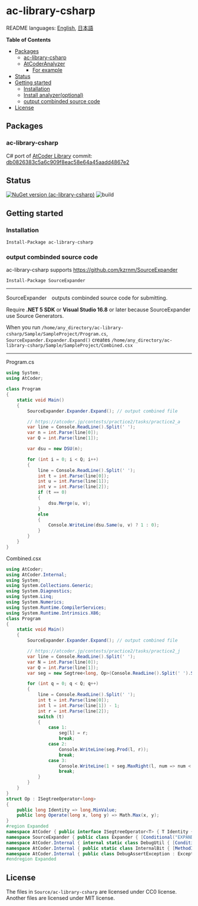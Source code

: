 # ac-library-csharp

README languages: [English](README.md), [日本語](README.ja.md)

<!-- START doctoc generated TOC please keep comment here to allow auto update -->
<!-- DON'T EDIT THIS SECTION, INSTEAD RE-RUN doctoc TO UPDATE -->
**Table of Contents**

- [Packages](#packages)
  - [ac-library-csharp](#ac-library-csharp)
  - [AtCoderAnalyzer](#atcoderanalyzer)
    - [For example](#for-example)
- [Status](#status)
- [Getting started](#getting-started)
  - [Installation](#installation)
  - [Install analyzer(optional)](#install-analyzeroptional)
  - [output combinded source code](#output-combinded-source-code)
- [License](#license)

<!-- END doctoc generated TOC please keep comment here to allow auto update -->

## Packages

### ac-library-csharp

C# port of [AtCoder Library](https://github.com/atcoder/ac-library) commit: [db0826383c5a6c909f8eac58e64a45aadd4867e2](https://github.com/atcoder/ac-library/tree/db0826383c5a6c909f8eac58e64a45aadd4867e2)

## Status

[![NuGet version (ac-library-csharp)](https://img.shields.io/nuget/v/ac-library-csharp.svg?style=flat-square)](https://www.nuget.org/packages/ac-library-csharp/)
![build](https://github.com/kzrnm/ac-library-csharp/workflows/Build-Release-Publish/badge.svg?branch=main)

## Getting started

### Installation

```
Install-Package ac-library-csharp
```

### output combinded source code

ac-library-csharp supports https://github.com/kzrnm/SourceExpander

```
Install-Package SourceExpander
```

-----

SourceExpander　outputs combinded source code for submitting.

Require **.NET 5 SDK** or **Visual Studio 16.8** or later because SourceExpander use Source Generators.

When you run `/home/any_directory/ac-library-csharp/Sample/SampleProject/Program.cs`, `SourceExpander.Expander.Expand()` creates `/home/any_directory/ac-library-csharp/Sample/SampleProject/Combined.csx`

------

Program.cs

```C#
using System;
using AtCoder;

class Program
{
    static void Main()
    {
        SourceExpander.Expander.Expand(); // output combined file

        // https://atcoder.jp/contests/practice2/tasks/practice2_a
        var line = Console.ReadLine().Split(' ');
        var n = int.Parse(line[0]);
        var Q = int.Parse(line[1]);

        var dsu = new DSU(n);

        for (int i = 0; i < Q; i++)
        {
            line = Console.ReadLine().Split(' ');
            int t = int.Parse(line[0]);
            int u = int.Parse(line[1]);
            int v = int.Parse(line[2]);
            if (t == 0)
            {
                dsu.Merge(u, v);
            }
            else
            {
                Console.WriteLine(dsu.Same(u, v) ? 1 : 0);
            }
        }
    }
}
```

Combined.csx

```C#
using AtCoder;
using AtCoder.Internal;
using System;
using System.Collections.Generic;
using System.Diagnostics;
using System.Linq;
using System.Numerics;
using System.Runtime.CompilerServices;
using System.Runtime.Intrinsics.X86;
class Program
{
    static void Main()
    {
        SourceExpander.Expander.Expand(); // output combined file

        // https://atcoder.jp/contests/practice2/tasks/practice2_j
        var line = Console.ReadLine().Split(' ');
        var N = int.Parse(line[0]);
        var Q = int.Parse(line[1]);
        var seg = new Segtree<long, Op>(Console.ReadLine().Split(' ').Select(long.Parse).ToArray());

        for (int q = 0; q < Q; q++)
        {
            line = Console.ReadLine().Split(' ');
            int t = int.Parse(line[0]);
            int l = int.Parse(line[1]) - 1;
            int r = int.Parse(line[2]);
            switch (t)
            {
                case 1:
                    seg[l] = r;
                    break;
                case 2:
                    Console.WriteLine(seg.Prod(l, r));
                    break;
                case 3:
                    Console.WriteLine(1 + seg.MaxRight(l, num => num < r));
                    break;
            }
        }
    }
}
struct Op : ISegtreeOperator<long>
{
    public long Identity => long.MinValue;
    public long Operate(long x, long y) => Math.Max(x, y);
}
#region Expanded
namespace AtCoder { public interface ISegtreeOperator<T> { T Identity { get; } T Operate(T x, T y); } [DebuggerTypeProxy(typeof(Segtree<,>.DebugView))] public class Segtree<TValue, TOp> where TOp : struct, ISegtreeOperator<TValue> { private static readonly TOp op = default; public int Length { get; } internal readonly int log; internal readonly int size; internal readonly TValue[] d; public Segtree(int n) { DebugUtil.Assert(0 <= n); AssertMonoid(op.Identity); Length = n; log = InternalBit.CeilPow2(n); size = 1 << log; d = new TValue[2 * size]; Array.Fill(d, op.Identity); } public Segtree(TValue[] v) : this(v.Length) { for (int i = 0; i < v.Length; i++) d[size + i] = v[i]; for (int i = size - 1; i >= 1; i--) { Update(i); } } [MethodImpl(MethodImplOptions.AggressiveInlining)] internal void Update(int k) => d[k] = op.Operate(d[2 * k], d[2 * k + 1]); public TValue this[int p] { [MethodImpl(MethodImplOptions.AggressiveInlining)] set { AssertMonoid(value); DebugUtil.Assert((uint)p < Length); p += size; d[p] = value; for (int i = 1; i <= log; i++) Update(p >> i); } [MethodImpl(MethodImplOptions.AggressiveInlining)] get { DebugUtil.Assert((uint)p < Length); AssertMonoid(d[p + size]); return d[p + size]; } } [MethodImpl(MethodImplOptions.AggressiveInlining)] public TValue Slice(int l, int len) => Prod(l, l + len); [MethodImpl(MethodImplOptions.AggressiveInlining)] public TValue Prod(int l, int r) { DebugUtil.Assert(0 <= l && l <= nameof(r) && nameof(r) <= Length); TValue sml = op.Identity, smr = op.Identity; l += size; r += size; while (l < r) { if ((l & 1) != 0) sml = op.Operate(sml, d[l++]); if ((r & 1) != 0) smr = op.Operate(d[--r], smr); l >>= 1; r >>= 1; } AssertMonoid(op.Operate(sml, smr)); return op.Operate(sml, smr); } public TValue AllProd => d[1]; public int MaxRight(int l, Predicate<TValue> f) { DebugUtil.Assert((uint)l <= Length); DebugUtil.Assert(f(op.Identity)); if (l == Length) return Length; l += size; var sm = op.Identity; do { while (l % 2 == 0) l >>= 1; if (!f(op.Operate(sm, d[l]))) { while (l < size) { l = (2 * l); if (f(op.Operate(sm, d[l]))) { sm = op.Operate(sm, d[l]); l++; } } return l - size; } sm = op.Operate(sm, d[l]); l++; } while ((l & -l) != l); return Length; } public int MinLeft(int r, Predicate<TValue> f) { DebugUtil.Assert((uint)r <= Length); DebugUtil.Assert(f(op.Identity)); if (r == 0) return 0; r += size; var sm = op.Identity; do { r--; while (r > 1 && (r % 2) != 0) r >>= 1; if (!f(op.Operate(d[r], sm))) { while (r < size) { r = (2 * r + 1); if (f(op.Operate(d[r], sm))) { sm = op.Operate(d[r], sm); r--; } } return r + 1 - size; } sm = op.Operate(d[r], sm); } while ((r & -r) != r); return 0; } [DebuggerDisplay("{" + nameof(value) + "}", Name = "{" + nameof(key) + ",nq}")] private struct DebugItem { public DebugItem(int l, int r, TValue value) { if (r - l == 1) key = $"[{l}]"; else key = $"[{l}-{r})"; this.value = value; } [DebuggerBrowsable(DebuggerBrowsableState.Never)] private readonly string key; [DebuggerBrowsable(DebuggerBrowsableState.Never)] private readonly TValue value; } private class DebugView { private readonly Segtree<TValue, TOp> segtree; public DebugView(Segtree<TValue, TOp> segtree) { this.segtree = segtree; } [DebuggerBrowsable(DebuggerBrowsableState.RootHidden)] public DebugItem[] Items { get { var items = new List<DebugItem>(segtree.Length); for (int len = segtree.size; len > 0; len >>= 1) { int unit = segtree.size / len; for (int i = 0; i < len; i++) { int l = i * unit; int r = Math.Min(l + unit, segtree.Length); if (l < segtree.Length) items.Add(new DebugItem(l, r, segtree.d[i + len])); } } return items.ToArray(); } } } [Conditional("DEBUG")] public static void AssertMonoid(TValue value) { DebugUtil.Assert(op.Operate(value, op.Identity).Equals(value), $"{nameof(op.Operate)}({value}, {op.Identity}) != {value}"); DebugUtil.Assert(op.Operate(op.Identity, value).Equals(value), $"{nameof(op.Operate)}({op.Identity}, {value}) != {value}"); } } } 
namespace SourceExpander { public class Expander { [Conditional("EXPANDER")] public static void Expand(string inputFilePath = null, string outputFilePath = null, bool ignoreAnyError = true) { } public static string ExpandString(string inputFilePath = null, bool ignoreAnyError = true) { return ""; } } } 
namespace AtCoder.Internal { internal static class DebugUtil { [Conditional("DEBUG")] public static void Assert(bool condition, string reason = null) { if (!condition) throw new DebugAssertException(reason); } [Conditional("DEBUG")] public static void Assert(Func<bool> conditionFunc, string reason = null) { if (!conditionFunc()) throw new DebugAssertException(reason); } } } 
namespace AtCoder.Internal { public static class InternalBit { [MethodImpl(MethodImplOptions.AggressiveInlining)] public static int ExtractLowestSetBit(int n) { if (Bmi1.IsSupported) { return (int)Bmi1.ExtractLowestSetBit((uint)n); } return n & -n; } [MethodImpl(MethodImplOptions.AggressiveInlining)] public static int BSF(uint n) { DebugUtil.Assert(n >= 1); return BitOperations.TrailingZeroCount(n); } public static int CeilPow2(int n) { var un = (uint)n; if (un <= 1) return 0; return BitOperations.Log2(un - 1) + 1; } } } 
namespace AtCoder.Internal { public class DebugAssertException : Exception { public DebugAssertException() : base() { } public DebugAssertException(string message) : base(message) { } public DebugAssertException(string message, Exception innerException) : base(message, innerException) { } } } 
#endregion Expanded
```

## License

The files in `Source/ac-library-csharp` are licensed under CC0 license.
Another files are licensed under MIT license.